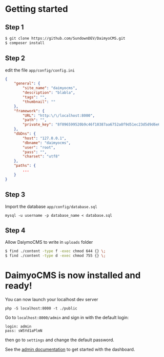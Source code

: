 # Getting started

## Step 1
~~~ bash
$ git clone https://github.com/SundownDEV/DaimyoCMS.git
$ composer install
~~~

## Step 2
edit the file ```app/config/config.ini```

~~~ json
{
    "general": {
        "site_name": "daimyocms",
        "description": "blabla",
        "tags": "",
        "thumbnail": ""
    },
    "framework": {
        "URL": "http:\/\/localhost:8000",
        "path": "",
        "private_key": "8f096599520b9c46f10387aa6752a8f9d51ec23d5d9d6e6358a573a0154b4989"
    },
    "dbDns": {
        "host": "127.0.0.1",
        "dbname": "daimyocms",
        "user": "root",
        "pass": "",
        "charset": "utf8"
    },
    "paths": {
        ...
    }
}
~~~

## Step 3
Import the database ```app/config/database.sql```

~~~ mysql
mysql -u username -p database_name < database.sql
~~~

## Step 4
Allow DaiymoCMS to write in ```uploads``` folder
~~~ bash
$ find ./content -type f -exec chmod 644 {} \;
$ find ./content -type d -exec chmod 755 {} \;
~~~

# DaimyoCMS is now installed and ready!

You can now launch your localhost dev server
~~~
php -S localhost:8000 -t ./public
~~~

Go to ```localhost:8000/admin``` and sign in with the default login:

~~~
login: admin
pass: sW5Yd1aPlmN
~~~

then go to ```settings``` and change the default password.

See the [admin documentation](/docs/AdminPanel.md) to get started with the dashboard.
